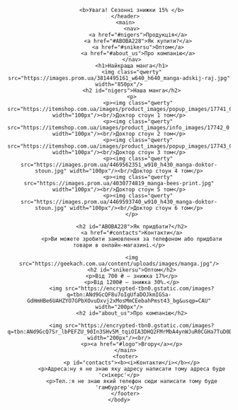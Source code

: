 <html>
    <head>
      <title>MANGA</title>
      <link href="css/style.css">
    </head>
    <body>
        <header>
           
            <b>Увага! Сезонні знижки 15% </b>
        </header>
        <main>
            <nav>
                <a href="#nigers">Продукція</a>
                <a href="#ABOBA228">Як купити?</a>
                <a href="#snikersu">Оптом</a>
                <a href="#about_us">Про компанію</a>
            </nav>
            <h1>Найкраща манга</h1>
            <img class="qwerty" src="https://images.prom.ua/3814495161_w640_h640_manga-adskij-raj.jpg" width="850px"/>
            <h2 id="nigers">Наша манга</h2>
            <p>
                <p><img class="qwerty" src="https://itemshop.com.ua/images/product_images/popup_images/17741_0.jpg" width="100px"/><br/>Доктор стоун 1 том</p>
                <p><img class="qwerty" src="https://itemshop.com.ua/images/product_images/info_images/17742_0.jpg" width="100px"/><br/>Доктор стоун 2 том</p>
                <p><img class="qwerty" src="https://itemshop.com.ua/images/product_images/popup_images/17743_0.jpg" width="100px"/><br/>Доктор стоун 3 том</p>
                <p><img class="qwerty" src="https://images.prom.ua/4469562351_w910_h430_manga-doktor-stoun.jpg" width="100px"/><br/>Доктор стоун 4 том</p>
                <p><img class="qwerty" src="https://images.prom.ua/4030774819_manga-bees-print.jpg" width="100px"/><br/>Доктор стоун 5 том</p>
                <p><img class="qwerty" src="https://images.prom.ua/4469593740_w910_h430_manga-doktor-stoun.jpg" width="100px"/><br/>Доктор стоун 6 том</p>
            </p>
            
            <h2 id="ABOBA228">Як придбати?</h2>
            <a href="#contacts">Контакти</a>
            <p>Ви можете зробити замовлення за телефоном або придбати товари в онлайн-магазині.</p>
            
            <img src="https://geekach.com.ua/content/uploads/images/manga.jpg"/>
            <h2 id="snikersu">Оптом</h2>
            <p>Від 700 ₴ — знижка 17%</p>
            <p>Від 1200₴ — знижка 30%.</p>
            <img src="https://encrypted-tbn0.gstatic.com/images?q=tbn:ANd9GcQF8u7oIgUfaDOJkmIGSa-GdHmHBe6UAHZYO7GPbXOvuDxvj2xMosMmCEebahPmst43_bg&usqp=CAU" width="200px"/>
            <h2 id="about_us">Про компанію</h2>
            
            <img src="https://encrypted-tbn0.gstatic.com/images?q=tbn:ANd9GcQ7Sr_lbPEFZU_90In3SHv5M_tqiOIA3DHQ2FMrMbA4ynWJuR0CGHa7TuD0Dvo0s692dnE&usqp=CAU" width="200px"/><br/>
            <p><a href="#logo">Вгору</a></p>
        </main>
        <footer>
            <p id="contacts"><b><i>Контакти</i></b></p>
            <p>Адреса:ну я не знаю яку адресу написати тому адреса буде 'cнікерс'</p>
            <p>Тел.:я не знаю який телефон сюди написати тому буде 'гамбургер'</p>
        </footer>
    </body>
</html>      
